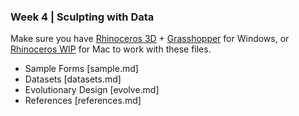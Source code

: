 ### Week 4 | Sculpting with Data

Make sure you have [Rhinoceros 3D](www.rhinoceros3d.com) + [Grasshopper](www.grasshopper3d.com) for Windows, or [Rhinoceros WIP](www.rhinoceros3d.com) for Mac to work with these files.

- Sample Forms [sample.md]
- Datasets [datasets.md]
- Evolutionary Design [evolve.md]
- References [references.md]
